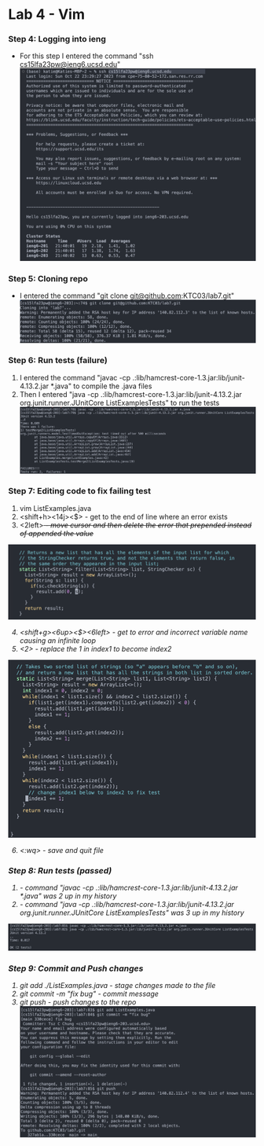 # Lab 4 - Vim

### Step 4: Logging into ieng
- For this step I entered the command "ssh cs15lfa23pw@ieng6.ucsd.edu"
![Image](step4.png)

### Step 5: Cloning repo
- I entered the command "git clone git@github.com:KTC03/lab7.git"
![Image](step5.png)

### Step 6: Run tests (failure)
1. I entered the command "javac -cp .:lib/hamcrest-core-1.3.jar:lib/junit-4.13.2.jar *.java" to compile the .java files
2. Then I entered "java -cp .:lib/hamcrest-core-1.3.jar:lib/junit-4.13.2.jar org.junit.runner.JUnitCore ListExamplesTests" to run the tests
![Image](step6.png)

### Step 7: Editing code to fix failing test
1. vim ListExamples.java
2. <shift+h><14j><$> - get to the end of line where an error exists
3. <2left><i><del><del> <esc> - move cursor and then delete the error that prepended instead of appended the value
   
![Image](step7.1.png)

4. <shift+g><6up><$><6left>  - get to error and incorrect variable name causing an infinite loop 
5. <r><2> - replace the 1 in index1 to become index2

![Image](step7.2.png)

6. <:wq> - save and quit file

### Step 8: Run tests (passed)
1. <up><up><enter> - command "javac -cp .:lib/hamcrest-core-1.3.jar:lib/junit-4.13.2.jar *.java" was 2 up in my history
2. <up><up><up><enter> - command "java -cp .:lib/hamcrest-core-1.3.jar:lib/junit-4.13.2.jar org.junit.runner.JUnitCore ListExamplesTests" was 3 up in my history

![Image](step8.png)

### Step 9: Commit and Push changes 
1. git add ./ListExamples.java - stage changes made to the file
2. git commit -m "fix bug" - commit message
3. git push - push changes to the repo
![Image](step9.png)
